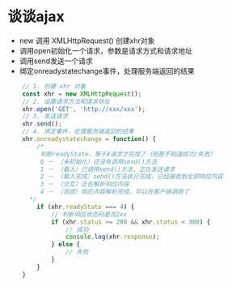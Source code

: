 # 谈谈ajax
* new 调用 XMLHttpRequest() 创建xhr对象
* 调用open初始化一个请求，参数是请求方式和请求地址
* 调用send发送一个请求
* 绑定onreadystatechange事件，处理服务端返回的结果

```js
	// 1. 创建 xhr 对象
	const xhr = new XMLHttpRequest();
	// 2. 设置请求方法和请求地址
	xhr.open('GET', 'http://xxx/xxx');
	// 3. 发送请求
	xhr.send();
	// 4. 绑定事件，处理服务端返回的结果
	xhr.onreadystatechange = function() {
	    /*
	     判断readyState，等于4请求才完成了（但是不知道成功/失败）
		 0 － （未初始化）还没有调用send()方法
	     1 － （载入）已调用send()方法，正在发送请求
	     2 － （载入完成）send()方法执行完成，已经接收到全部响应内容
	     3 － （交互）正在解析响应内容
	     4 － （完成）响应内容解析完成，可以在客户端调用了
	  */
	    if (xhr.readyState === 4) {
	        // 判断响应状态码是否2xx
	        if (xhr.status >= 200 && xhr.status < 300) {
	            // 成功
	            console.log(xhr.response);
	        } else {
	            // 失败
	        }
	    }
	}
```
